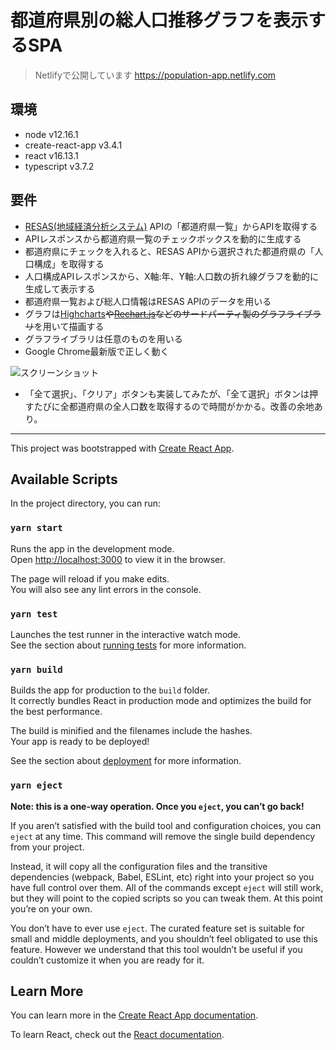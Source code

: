 # 都道府県別の総人口推移グラフを表示するSPA

> Netlifyで公開しています
> https://population-app.netlify.com

## 環境

- node v12.16.1
- create-react-app v3.4.1
- react v16.13.1
- typescript v3.7.2

## 要件
- [RESAS(地域経済分析システム)](https://opendata.resas-portal.go.jp) APIの「都道府県一覧」からAPIを取得する
- APIレスポンスから都道府県一覧のチェックボックスを動的に生成する
- 都道府県にチェックを入れると、RESAS APIから選択された都道府県の「人口構成」を取得する
- 人口構成APIレスポンスから、X軸:年、Y軸:人口数の折れ線グラフを動的に生成して表示する
- 都道府県一覧および総人口情報はRESAS APIのデータを用いる
- グラフは[Highcharts](https://www.highcharts.com)~~や[Rechart.js](http://recharts.org/en-US)などのサードパーティ製のグラフライブラリ~~を用いて描画する
- グラフライブラリは任意のものを用いる
- Google Chrome最新版で正しく動く

![スクリーンショット](https://i.gyazo.com/5ae70aa20527fbdcfba478f41907b712.png "スクリーンショット")

- 「全て選択」、「クリア」ボタンも実装してみたが、「全て選択」ボタンは押すたびに全都道府県の全人口数を取得するので時間がかかる。改善の余地あり。

---

This project was bootstrapped with [Create React App](https://github.com/facebook/create-react-app).

## Available Scripts

In the project directory, you can run:

### `yarn start`

Runs the app in the development mode.<br />
Open [http://localhost:3000](http://localhost:3000) to view it in the browser.

The page will reload if you make edits.<br />
You will also see any lint errors in the console.

### `yarn test`

Launches the test runner in the interactive watch mode.<br />
See the section about [running tests](https://facebook.github.io/create-react-app/docs/running-tests) for more information.

### `yarn build`

Builds the app for production to the `build` folder.<br />
It correctly bundles React in production mode and optimizes the build for the best performance.

The build is minified and the filenames include the hashes.<br />
Your app is ready to be deployed!

See the section about [deployment](https://facebook.github.io/create-react-app/docs/deployment) for more information.

### `yarn eject`

**Note: this is a one-way operation. Once you `eject`, you can’t go back!**

If you aren’t satisfied with the build tool and configuration choices, you can `eject` at any time. This command will remove the single build dependency from your project.

Instead, it will copy all the configuration files and the transitive dependencies (webpack, Babel, ESLint, etc) right into your project so you have full control over them. All of the commands except `eject` will still work, but they will point to the copied scripts so you can tweak them. At this point you’re on your own.

You don’t have to ever use `eject`. The curated feature set is suitable for small and middle deployments, and you shouldn’t feel obligated to use this feature. However we understand that this tool wouldn’t be useful if you couldn’t customize it when you are ready for it.

## Learn More

You can learn more in the [Create React App documentation](https://facebook.github.io/create-react-app/docs/getting-started).

To learn React, check out the [React documentation](https://reactjs.org/).

